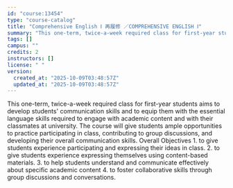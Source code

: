 ```yaml
---
id: "course:13454"
type: "course-catalog"
title: "Comprehensive English Ⅰ 再履修 ／COMPREHENSIVE ENGLISH Ⅰ"
summary: "This one-term, twice-a-week required class for first-year students aims to develop students' communication skills and to…"
tags: []
campus: ""
credits: 2
instructors: []
license: " "
version:
  created_at: "2025-10-09T03:48:57Z"
  updated_at: "2025-10-09T03:48:57Z"
---
```


This one-term, twice-a-week required class for first-year students aims to develop students' communication skills and to equip them with the essential language skills required to engage with academic content and with their classmates at university. The course will give students ample opportunities to practice participating in class, contributing to group discussions, and developing their overall communication skills. Overall Objectives 1. to give students experience participating and expressing their ideas in class. 2. to give students experience expressing themselves using content-based materials. 3. to help students understand and communicate effectively about specific academic content 4. to foster collaborative skills through group discussions and conversations.
